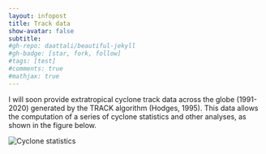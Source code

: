```yaml
---
layout: infopost
title: Track data
show-avatar: false
subtitle:
#gh-repo: daattali/beautiful-jekyll
#gh-badge: [star, fork, follow]
#tags: [test]
#comments: true
#mathjax: true
---
```

I will soon provide extratropical cyclone track data across the globe (1991-2020) generated by the TRACK algorithm (Hodges, 1995). This data allows the computation of a series of cyclone statistics and other analyses, as shown in the figure below.

![Cyclone statistics](/assets/img/stats_cyc_globaldd.png)


